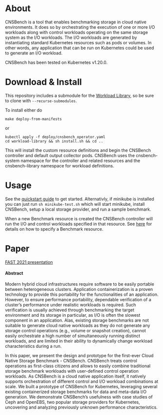 # About

CNSBench is a tool that enables benchmarking storage in cloud native
environments.  It does so by orchestrating the execution of one or more I/O
workloads along with control workloads operating on the same storage system as
the I/O workloads.  The I/O workloads are generated by instantiating standard
Kubernetes resources such as pods or volumes.  In other words, any application
that can be run on Kubernetes could be used to generate an I/O workload.

CNSBench has been tested on Kubernetes v1.20.0.

# Download & Install<a name="download-install"></a>

This repository includes a submodule for the [Workload
Library](https://github.com/CNSBench/workload-library), so be sure to clone with
`--recurse-submodules`.

To install either do
```
make deploy-from-manifests
```
or
```
kubectl apply -f deploy/cnsbench_operator.yaml
cd workload-library && sh install.sh && cd ..
```

This will install the custom resource definitions and begin the CNSBench
controller and default output collector pods.  CNSBench uses the cnsbench-system
namespace for the controller and related resources and the cnsbench-library
namespace for workload definitions.

# Usage

See the [quickstart guide](doc/examples/quickstart) to get started.
Alternativly, if minikube is installed you can just run `sh minikube-test.sh`
which will start minikube, install CNSBench, setup a local storage provider, and
run a sample benchmark.

When a new Benchmark resource is created the CNSBench controller will run the
I/O and control workloads specified in that resource.  See
[here](doc/benchmark\_resource.md) for details on how to specify a Benchmark
resource.

# Paper

[FAST 2021
presentation](https://www.usenix.org/conference/fast21/presentation/merenstein)

#### Abstract

Modern hybrid cloud infrastructures require software to be easily portable
between heterogeneous clusters. Application containerization is a proven
technology to provide this portability for the functionalities of an
application. However, to ensure performance portability, dependable verification
of a cluster’s performance under realistic workloads is required. Such
verification is usually achieved through benchmarking the target environment and
its storage in particular, as I/O is often the slowest component in an
application. Alas, existing storage benchmarks are not suitable to generate
cloud native workloads as they do not generate any storage control operations
(e.g., volume or snapshot creation), cannot easily orchestrate a high number of
simultaneously running distinct workloads, and are limited in their ability to
dynamically change workload characteristics during a run.

In this paper, we present the design and prototype for the first-ever Cloud
Native Storage Benchmark - CNSBench. CNSBench treats control operations as
first-class citizens and allows to easily combine traditional storage benchmark
workloads with user-defined control operation workloads. As CNSBench is a cloud
native application itself, it natively supports orchestration of different
control and I/O workload combinations at scale. We built a prototype of CNSBench
for Kubernetes, leveraging several existing containerized storage benchmarks for
data and meta-data I/O generation. We demonstrate CNSBench’s usefulness with
case studies of Ceph and OpenEBS, two popular storage providers for Kubernetes,
uncovering and analyzing previously unknown performance characteristics.
